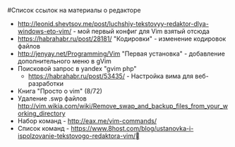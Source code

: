 #Cписок ссылок на материалы о редакторе

 - http://leonid.shevtsov.me/post/luchshiy-tekstovyy-redaktor-dlya-windows-eto-vim/ - мой первый конфиг для Vim взятый отсюда
 - https://habrahabr.ru/post/28181/ "Кодировки" - изменение кодировок файлов
 - http://jenyay.net/Programming/Vim "Первая установка" - добавление дополнительного меню в gVim
 - Поисковой запрос в yandex "gvim php"
	- https://habrahabr.ru/post/53435/ - Настройка вима для веб-разработки
 - Книга "Просто о vim" (8/72)
 - Удаление .swp файлов http://vim.wikia.com/wiki/Remove_swap_and_backup_files_from_your_working_directory
 - Набор команд - http://eax.me/vim-commands/
 - Список команд - https://www.8host.com/blog/ustanovka-i-ispolzovanie-tekstovogo-redaktora-vim/